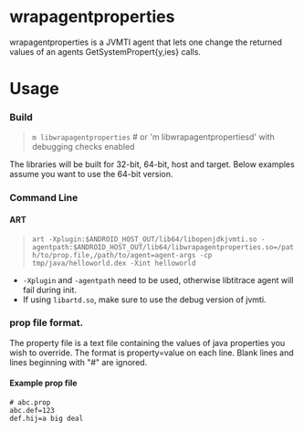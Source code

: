 # wrapagentproperties

wrapagentproperties is a JVMTI agent that lets one change the returned values of
an agents GetSystemPropert{y,ies} calls.

# Usage
### Build
>    `m libwrapagentproperties`  # or 'm libwrapagentpropertiesd' with debugging checks enabled

The libraries will be built for 32-bit, 64-bit, host and target. Below examples
assume you want to use the 64-bit version.

### Command Line
#### ART
>    `art -Xplugin:$ANDROID_HOST_OUT/lib64/libopenjdkjvmti.so -agentpath:$ANDROID_HOST_OUT/lib64/libwrapagentproperties.so=/path/to/prop.file,/path/to/agent=agent-args -cp tmp/java/helloworld.dex -Xint helloworld`

* `-Xplugin` and `-agentpath` need to be used, otherwise libtitrace agent will fail during init.
* If using `libartd.so`, make sure to use the debug version of jvmti.

### prop file format.

The property file is a text file containing the values of java properties you
wish to override. The format is property=value on each line. Blank lines and
lines beginning with "#" are ignored.

#### Example prop file

    # abc.prop
    abc.def=123
    def.hij=a big deal
